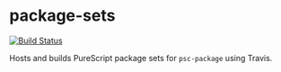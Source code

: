 # package-sets

[![Build Status](https://travis-ci.org/purescript/package-sets.svg?branch=psc-0.10.1)](https://travis-ci.org/purescript/package-sets)

Hosts and builds PureScript package sets for `psc-package` using Travis.
